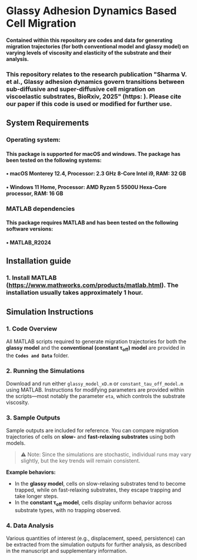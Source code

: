 # Glassy Adhesion Dynamics Based Cell Migration

#### Contained within this repository are codes and data for generating migration trajectories (for both conventional model and glassy model) on varying levels of viscosity and elasticity of the substrate and their analysis. 
### This repository relates to the research publication "Sharma V. et al., Glassy adhesion dynamics govern transitions between sub-diffusive and super-diffusive cell migration on viscoelastic substrates, BioRxiv, 2025" (https: ). Please cite our paper if this code is used or modified for further use.
## System Requirements
### Operating system:
#### This package is supported for macOS and windows. The package has been tested on the following systems:
#### •	macOS Monterey 12.4, Processor: 2.3 GHz 8-Core Intel i9, RAM: 32 GB
#### •	Windows 11 Home, Processor: AMD Ryzen 5 5500U Hexa-Core processor, RAM: 16 GB
### MATLAB dependencies
#### This package requires MATLAB and has been tested on the following software versions:
#### •	MATLAB_R2024
## Installation guide
### 1.	Install MATLAB (https://www.mathworks.com/products/matlab.html). The installation usually takes approximately 1 hour.

## Simulation Instructions

### 1. Code Overview  
All MATLAB scripts required to generate migration trajectories for both the **glassy model** and the **conventional (constant τ<sub>off</sub>) model** are provided in the **`Codes and Data`** folder.

### 2. Running the Simulations  
Download and run either `glassy_model_xD.m` or `constant_tau_off_model.m` using MATLAB. Instructions for modifying parameters are provided within the scripts—most notably the parameter `eta`, which controls the substrate viscosity.

### 3. Sample Outputs  
Sample outputs are included for reference. You can compare migration trajectories of cells on **slow-** and **fast-relaxing substrates** using both models.

> ⚠️ Note: Since the simulations are stochastic, individual runs may vary slightly, but the key trends will remain consistent.  

**Example behaviors:**  
- In the **glassy model**, cells on slow-relaxing substrates tend to become trapped, while on fast-relaxing substrates, they escape trapping and take longer steps.  
- In the **constant τ<sub>off</sub> model**, cells display uniform behavior across substrate types, with no trapping observed.

### 4. Data Analysis  
Various quantities of interest (e.g., displacement, speed, persistence) can be extracted from the simulation outputs for further analysis, as described in the manuscript and supplementary information.

